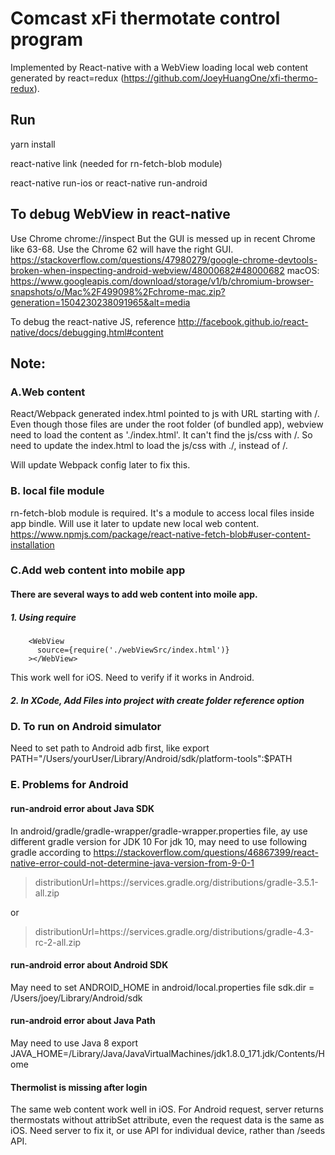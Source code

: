 # Comcast xFi thermotate control program
Implemented by React-native with a WebView loading local web content generated by react=redux (https://github.com/JoeyHuangOne/xfi-thermo-redux).

## Run
yarn install

react-native link (needed for rn-fetch-blob module)

react-native run-ios or react-native run-android

## To debug WebView in react-native
Use Chrome chrome://inspect
But the GUI is messed up in recent Chrome like 63-68. Use the Chrome 62 will have the right GUI.
https://stackoverflow.com/questions/47980279/google-chrome-devtools-broken-when-inspecting-android-webview/48000682#48000682
macOS: https://www.googleapis.com/download/storage/v1/b/chromium-browser-snapshots/o/Mac%2F499098%2Fchrome-mac.zip?generation=1504230238091965&alt=media

To debug the react-native JS, reference http://facebook.github.io/react-native/docs/debugging.html#content

## Note:

### A.Web content

React/Webpack generated index.html pointed to js with URL starting with /.
Even though those files are under the root folder (of bundled app), webview need to load the content as './index.html'.
It can't find the js/css with /. So need to update the index.html to load the js/css with ./, instead of /.

Will update Webpack config later to fix this.

### B. local file module

rn-fetch-blob module is required. It's a module to access local files inside app bindle. Will use it later to update new local web content.
https://www.npmjs.com/package/react-native-fetch-blob#user-content-installation


### C.Add web content into mobile app


#### There are several ways to add web content into moile app.
##### 1. Using require
        <WebView
          source={require('./webViewSrc/index.html')}
        ></WebView>
This work well for iOS. Need to verify if it works in Android.

##### 2. In XCode, Add Files into project with create folder reference option


### D. To run on Android simulator

Need to set path to Android adb first, like
export PATH="/Users/yourUser/Library/Android/sdk/platform-tools":$PATH




### E. Problems for Android
#### run-android error about Java SDK
In android/gradle/gradle-wrapper/gradle-wrapper.properties file, ay use different gradle version for JDK 10
For jdk 10, may need to use following gradle according to
https://stackoverflow.com/questions/46867399/react-native-error-could-not-determine-java-version-from-9-0-1

> distributionUrl=https\://services.gradle.org/distributions/gradle-3.5.1-all.zip

or

> distributionUrl=https\://services.gradle.org/distributions/gradle-4.3-rc-2-all.zip

#### run-android error about Android SDK
May need to set ANDROID_HOME in android/local.properties file
sdk.dir = /Users/joey/Library/Android/sdk

#### run-android error about Java Path
May need to use Java 8
export JAVA_HOME=/Library/Java/JavaVirtualMachines/jdk1.8.0_171.jdk/Contents/Home

#### Thermolist is missing after login
The same web content work well in iOS. For Android request, server returns thermostats without attribSet attribute, even the request data is the same as iOS. Need server to fix it, or use API for individual device, rather than /seeds API.
